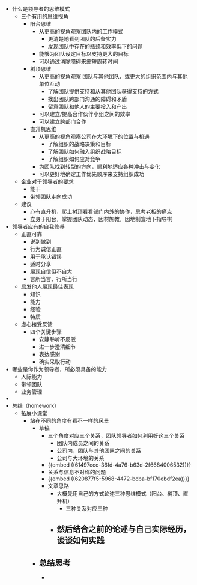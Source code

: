 - 什么是领导者的思维模式
	- 三个有用的思维视角
		- 阳台思维
			- 从更高的视角观察团队内的工作模式
				- 更清楚地看到团队的后备实力
				- 发现团队中存在的瓶颈和效率低下的问题
			- 能够为团队设定目标以支持更大的目标
			- 可以通过消除障碍来缩短周转时间
		- 树顶思维
			- 从更高的视角观察 团队与其他团队、或更大的组织范围内与其他单位互动
				- 了解团队提供支持和从其他团队获得支持的方式
				- 找出团队跨部门沟通的障碍和矛盾
				- 留意团队和他人的主要投入和产出
			- 可以建立/提高合作伙伴小组之间的效率
			- 可以建立跨部门合作
		- 直升机思维
			- 从更高的视角观察公司在大环境下的位置与机遇
				- 了解组织的战略决策和目标
				- 了解团队如何融入组织战略目标
				- 了解组织如何应对竞争
			- 为团队找到转型的方向，顺利地适应各种冲击与变化
			- 可以更好地确定工作优先顺序来支持组织成功
	- 企业对于领导者的要求
		- 能干
		- 带领团队走向成功
	- 建议
		- 心有直升机，爬上树顶看看部门内外的协作，思考老板的痛点
		- 立身于阳台，掌握团队动态，因材施教，因地制宜地下指导棋
- 领导者应有的自我修养
	- 正直可靠
		- 说到做到
		- 行为诚信正直
		- 用于承认错误
		- 适时分享
		- 展现自信但不自大
		- 言所当言、行所当行
	- 启发他人展现最佳表现
		- 知识
		- 能力
		- 经验
		- 特质
	- 虚心接受反馈
		- 四个关键步骤
			- 安静聆听不反驳
			- 进一步澄清细节
			- 表达感谢
			- 确实采取行动
- 哪些是你作为领导者，所必须具备的能力
	- 人际能力
	- 带领团队
	- 业务管理
-
- 总结（homework）
	- 拓展小课堂
		- 站在不同的角度有看不一样的风景
			- 草稿
				- 三个角度对应三个关系，团队领导者如何利用好这三个关系
					- 团队内成员之间的关系
					- 公司内，团队与其他团队之间的关系
					- 公司与大环境的关系
				- {{embed ((61497ecc-36fd-4a76-b63d-2f6684006532))}}
				- 关系与信息不对称的问题
				- {{embed ((620877f5-5968-4472-bcba-bf170ebdf2ea))}}
				- 文章思路
					- 大概先用自己的方式论述三种思维模式（阳台、树顶、直升机）
						- 三种关系对应三种
					- 然后结合之前的论述与自己实际经历，谈谈如何实践
						-
			- 总结思考
				-
				-